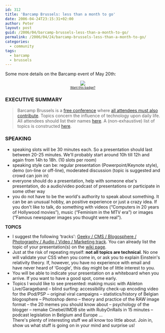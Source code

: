 ```yaml
---
id: 312
title: 'Barcamp Brussels: less than a month to go'
date: 2006-04-24T23:15:31+02:00
author: Peter
layout: post
guid: /2006/04/barcamp-brussels-less-than-a-month-to-go/
permalink: /2006/04/24/barcamp-brussels-less-than-a-month-to-go/
categories:
  - community
tags:
  - barcamp
  - brussels
---
```

Some more details on the Barcamp event of May 20th:

<div style="text-align:center">
  <a HREF="http://www.wordofblog.net/redirect.php?id=775"><img SRC="http://www.wordofblog.net/ad_images/7761336.jpg" BORDER="0" /></a><br /> <font SIZE="1"><a HREF="http://www.wordofblog.net/info.php?id=775">Want this badge?</a></font>
</div>

### EXECUTIVE SUMMARY

> Barcamp Brussels is a [free conference](/2006/04/barcamp-brussels-may-20-2006/) where [all attendees must also contribute](/2006/03/barcamp-brussels-may-2006/). Topics concern the influence of technology upon daily life. All attendees should list their names [here](http://barcamp.org/BarCampBrusselsForTheImpatient). A (non-exhaustive) list of topics is constructed [here](http://wiki.forret.com/index.php?title=BarcampTopics).

### SPEAKING

  * speaking slots will be 30 minutes each. So a presentation should last between 20-25 minutes. We'll probably start around 10h till 12h and again from 14h to 18h. (10 slots per room)
  * speaking style can be: regular presentation (Powerpoint/Keynote style), demo (on-line or off-line), moderated discussion (topic is suggested and crowd can join in)
  * everyone should do a presentation, help with someone else's presentation, do a audio/video podcast of presentations or participate in some other way
  * you do not have to be the world's authority to speak about something. It can be an unusual hobby, an positive experience or just a crazy idea. If you don't like to talk, do something with videos (&#8220;Computers in 20 years of Hollywood movies&#8221;), music (&#8220;Feminism in the MTV era&#8221;) or images (&#8220;Famous newspaper images you thought were real&#8221;).

**TOPICS**

  * I suggest the following &#8216;tracks': [Geeky / CMS / Blogosphere / Photography / Audio / Video / Marketing track](http://wiki.forret.com/index.php?title=BarcampTopics). You can already list the topic of your presentation(s) on the [wiki page](http://wiki.forret.com/index.php?title=BarcampTopics).
  * Just at the risk of repeating myself: **not all topics are technical**. No one will validate your CSS when you come in, or ask you to explain Einstein's relativity theory. If, however, you have no experience with email and have never heard of &#8216;Google', this day might be of little interest to you.
  * You will be able to indicate your presentation on a whiteboard when you arrive. If you want to have a good spot, come early.
  * Topics I would like to see presented: making music with Ableton Live/Garageband &#8211; blind surfing: accessibility check-up encoding video for the iPod/PSP &#8211; original viral campaigns &#8211; statistics/history of Belgian blogosphere &#8211; Photoshop demo &#8211; theory and practice of the RAW image format &#8211; the 20 memes you should know about &#8211; psychology of the blogger &#8211; remake Cinebel/IMDB site with RubyOnRails in 15 minutes &#8211; podcast legislation in Belgium and Europe &#8230;  
    There's plenty of interesting stuff we all know too little about. Join in, show us what stuff is going on in your mind and surprise us!